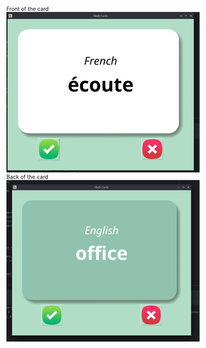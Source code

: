 Front of the card
![a](images/Screenshot_20240109_191215.png)
Back of the card
![A test image](images/Screenshot_20240109_190850.png)

